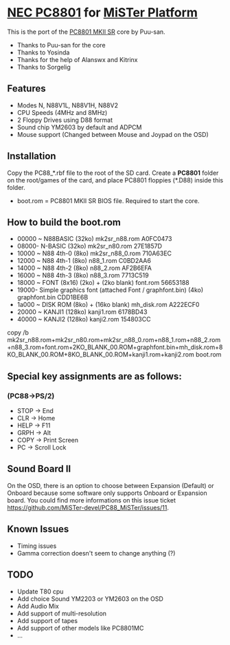 # [NEC PC8801](https://en.wikipedia.org/wiki/PC88) for [MiSTer Platform](https://github.com/MiSTer-devel/Main_MiSTer/wiki)

This is the port of the [PC8801 MKII SR](http://fpga8801.seesaa.net/category/21233167-1.html) core by Puu-san.

- Thanks to Puu-san for the core
- Thanks to Yosinda
- Thanks for the help of Alanswx and Kitrinx
- Thanks to Sorgelig

## Features
* Modes N, N88V1L, N88V1H, N88V2
* CPU Speeds (4MHz and 8MHz)
* 2 Floppy Drives using D88 format
* Sound chip YM2603 by default and ADPCM
* Mouse support (Changed between Mouse and Joypad on the OSD)

## Installation
Copy the PC88_\*.rbf file to the root of the SD card. Create a **PC8801** folder on the root/games of the card, and place PC8801 floppies (\*.D88) inside this folder. 
- boot.rom = PC8801 MKII SR BIOS file.  Required to start the core.

## How to build the boot.rom

- 00000 ~ N88BASIC (32ko) mk2sr_n88.rom A0FC0473
- 08000- N-BASIC (32ko) mk2sr_n80.rom 27E1857D
- 10000 ~ N88 4th-0 (8ko) mk2sr_n88_0.rom 710A63EC
- 12000 ~ N88 4th-1 (8ko) n88_1.rom C0BD2AA6
- 14000 ~ N88 4th-2 (8ko) n88_2.rom AF2B6EFA
- 16000 ~ N88 4th-3 (8ko) n88_3.rom 7713C519
- 18000 ~ FONT (8x16) (2ko) + (2ko blank) font.rom 56653188
- 19000- Simple graphics font (attached Font / graphfont.bin) (4ko) graphfont.bin CDD1BE6B
- 1a000 ~ DISK ROM (8ko) + (16ko blank) mh_disk.rom A222ECF0
- 20000 ~ KANJI1 (128ko) kanji1.rom 6178BD43
- 40000 ~ KANJI2 (128ko) kanji2.rom 154803CC

copy /b mk2sr_n88.rom+mk2sr_n80.rom+mk2sr_n88_0.rom+n88_1.rom+n88_2.rom+n88_3.rom+font.rom+2KO_BLANK_00.ROM+graphfont.bin+mh_disk.rom+8KO_BLANK_00.ROM+8KO_BLANK_00.ROM+kanji1.rom+kanji2.rom boot.rom

## Special key assignments are as follows:

### (PC88->PS/2)
- STOP -> End
- CLR -> Home
- HELP -> F11
- GRPH -> Alt
- COPY -> Print Screen
- PC -> Scroll Lock

## Sound Board II

On the OSD, there is an option to choose between Expansion (Default) or Onboard because some software only supports Onboard or Expansion board. You could find more informations on this issue ticket https://github.com/MiSTer-devel/PC88_MiSTer/issues/11.

## Known Issues
- Timing issues
- Gamma correction doesn't seem to change anything (?)

## TODO
- Update T80 cpu
- Add choice Sound YM2203 or YM2603 on the OSD
- Add Audio Mix
- Add support of multi-resolution
- Add support of tapes
- Add support of other models like PC8801MC
- ...
